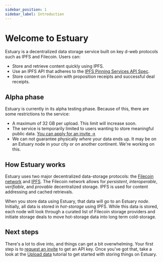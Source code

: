 ```yaml
---
sidebar_position: 1
sidebar_label: Introduction
---
```


# Welcome to Estuary

Estuary is a decentralized data storage service built on key d-web protocols such as IPFS and Filecoin. Users can:

- Store and retrieve content quickly using IPFS.
- Use an IPFS API that adheres to the [IPFS Pinning Services API Spec](https://ipfs.github.io/pinning-services-api-spec/).
- Store content on Filecoin with proposition receipts and successful deal receipts.

## Alpha phase

Estuary is currently in its alpha testing phase. Because of this, there are some restrictions to the service:

- A maximum of 32 GB per upload. This limit will increase soon.
- The service is temporarily limited to users wanting to store meaningful public data. [You can apply for an invite →](../Learn/get-invite-key)
- We can not guarantee physically _where_ your data ends up. It may be on an Estuary node in your city or on another continent. We're working on this.

## How Estuary works

Estuary uses two major decentralized data-storage protocols: the [Filecoin network](https://filecoin.io) and [IPFS](https://ipfs.io). The Filecoin network allows for _persistent_, _interoperable_, _verifiable_, and _provable_ decentralized storage. IPFS is used for content addressing and cached retrievals.

When you store data using Estuary, that data will go to an Estuary _node_. Initially, all data is stored in _hot-storage_ using IPFS. While this data is stored, each node will look through a curated list of Filecoin storage providers and initiate storage deals to move hot-storage data into long term cold-storage.

## Next steps

There's a lot to dive into, and things can get a bit overwhelming. Your first step is to [request an invite](../Learn/get-invite-key) to get an API key. Once you've got that, take a look at the [Upload data](../Tutorial/tutorial-uploading-your-first-file) tutorial to get started with storing things on Estuary.
